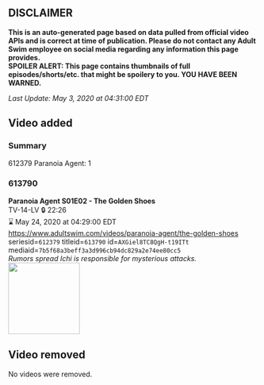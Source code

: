## DISCLAIMER
**This is an auto-generated page based on data pulled from official video APIs and is correct at time of publication. Please do not contact any Adult Swim employee on social media regarding any information this page provides.**  
**SPOILER ALERT: This page contains thumbnails of full episodes/shorts/etc. that might be spoilery to you. YOU HAVE BEEN WARNED.**  

_Last Update: May 3, 2020 at 04:31:00 EDT_
## Video added
### Summary
612379 Paranoia Agent: 1  
### 613790
**Paranoia Agent S01E02 - The Golden Shoes**  
TV-14-LV 🔒 22:26  
⌛ May 24, 2020 at 04:29:00 EDT  
https://www.adultswim.com/videos/paranoia-agent/the-golden-shoes  
seriesid=`612379` titleid=`613790` id=`AXGiel8TC8QgH-t19ITt` mediaid=`7b5f68a3beff3a3d996cb94dc829a2e74ee80cc5`  
_Rumors spread Ichi is responsible for mysterious attacks._  
<a href="https://media.cdn.adultswim.com/uploads/20200422/thumbnails/2_204221120563-ParanoiaAgent_002.jpg"><img src="https://media.cdn.adultswim.com/uploads/20200422/thumbnails/2_204221120563-ParanoiaAgent_002.jpg" height="144px" /></a>
## Video removed
No videos were removed.  
